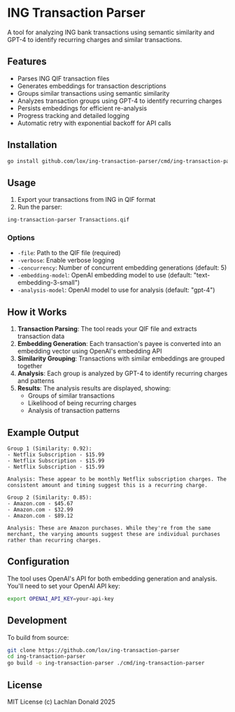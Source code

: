# ING Transaction Parser

A tool for analyzing ING bank transactions using semantic similarity and GPT-4 to identify recurring charges and similar transactions.

## Features

- Parses ING QIF transaction files
- Generates embeddings for transaction descriptions
- Groups similar transactions using semantic similarity
- Analyzes transaction groups using GPT-4 to identify recurring charges
- Persists embeddings for efficient re-analysis
- Progress tracking and detailed logging
- Automatic retry with exponential backoff for API calls

## Installation

```bash
go install github.com/lox/ing-transaction-parser/cmd/ing-transaction-parser@latest
```

## Usage

1. Export your transactions from ING in QIF format
2. Run the parser:

```bash
ing-transaction-parser Transactions.qif
```

### Options

- `-file`: Path to the QIF file (required)
- `-verbose`: Enable verbose logging
- `-concurrency`: Number of concurrent embedding generations (default: 5)
- `-embedding-model`: OpenAI embedding model to use (default: "text-embedding-3-small")
- `-analysis-model`: OpenAI model to use for analysis (default: "gpt-4")

## How it Works

1. **Transaction Parsing**: The tool reads your QIF file and extracts transaction data
2. **Embedding Generation**: Each transaction's payee is converted into an embedding vector using OpenAI's embedding API
3. **Similarity Grouping**: Transactions with similar embeddings are grouped together
4. **Analysis**: Each group is analyzed by GPT-4 to identify recurring charges and patterns
5. **Results**: The analysis results are displayed, showing:
   - Groups of similar transactions
   - Likelihood of being recurring charges
   - Analysis of transaction patterns

## Example Output

```
Group 1 (Similarity: 0.92):
- Netflix Subscription - $15.99
- Netflix Subscription - $15.99
- Netflix Subscription - $15.99

Analysis: These appear to be monthly Netflix subscription charges. The consistent amount and timing suggest this is a recurring charge.

Group 2 (Similarity: 0.85):
- Amazon.com - $45.67
- Amazon.com - $32.99
- Amazon.com - $89.12

Analysis: These are Amazon purchases. While they're from the same merchant, the varying amounts suggest these are individual purchases rather than recurring charges.
```

## Configuration

The tool uses OpenAI's API for both embedding generation and analysis. You'll need to set your OpenAI API key:

```bash
export OPENAI_API_KEY=your-api-key
```

## Development

To build from source:

```bash
git clone https://github.com/lox/ing-transaction-parser
cd ing-transaction-parser
go build -o ing-transaction-parser ./cmd/ing-transaction-parser
```

## License

MIT License (c) Lachlan Donald 2025
